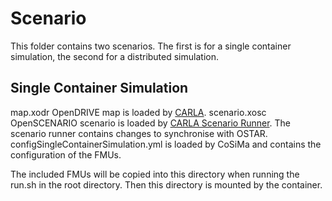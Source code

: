 # Scenario

This folder contains two scenarios. The first is for a single container simulation, the second for a distributed simulation.

## Single Container Simulation

map.xodr OpenDRIVE map is loaded by [CARLA](https://github.com/carla-simulator/carla).
scenario.xosc OpenSCENARIO scenario is loaded by [CARLA Scenario Runner](https://github.com/carla-simulator/scenario_runner).
The scenario runner contains changes to synchronise with OSTAR.
configSingleContainerSimulation.yml is loaded by CoSiMa and contains the configuration of the FMUs.

The included FMUs will be copied into this directory when running the run.sh in the root directory.
Then this directory is mounted by the container.
